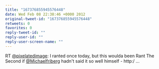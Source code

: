 ```yaml
---
title: "167376855945576448"
date: Wed Feb 08 22:38:46 +0000 2012
original-tweet-id: "167376855945576448"
retweets: 0
favorites: 0
reply-tweet-id: ""
reply-user-id: ""
reply-user-screen-name: ""
---
```

RT <a href="https://twitter.com/pixelatedimage">@pixelatedimage</a>: I ranted once today, but this woulda been Rant The Second if <a href="https://twitter.com/Michaelfriberg">@Michaelfriberg</a> hadn't said it so well himself - http:/ ...

